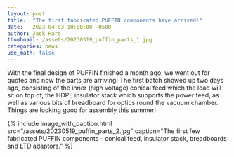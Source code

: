 ```yaml
---
layout: post
title:  "The first fabricated PUFFIN components have arrived!"
date:   2023-04-03 10:00:00 -0500
author: Jack Hare
thumbnail: /assets/20230519_puffin_parts_1.jpg
categories: news
use_math: false
---
```


With the final design of PUFFIN finished a month ago, we went out for quotes and now the parts are arriving! The first batch showed up two days ago, consisting of the inner (high voltage) conical feed which the load will sit on top of, the HDPE insulator stack which supports the power feed, as well as various bits of breadboard for optics round the vacuum chamber. Things are looking good for assembly this summer!


{% include image_with_caption.html 
    src="/assets/20230519_puffin_parts_2.jpg" 
    caption="The first few fabricated PUFFIN components - conical feed, insulator stack, breadboards and LTD adaptors."
%}
